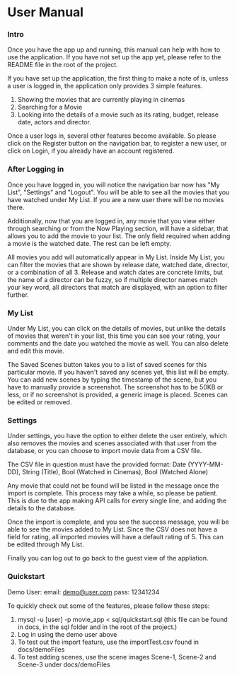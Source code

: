 # User Manual

### Intro

Once you have the app up and running, this manual can help with how to use the application. If you have not set up the app yet, please refer to the README file in the root of the project.

If you have set up the application, the first thing to make a note of is, unless a user is logged in, the application only provides 3 simple features.
1. Showing the movies that are currently playing in cinemas
2. Searching for a Movie
3. Looking into the details of a movie such as its rating, budget, release date, actors and director.

Once a user logs in, several other features become available. So please click on the Register button on the navigation bar, to register a new user, or click on Login, if you already have an account registered.

### After Logging in

Once you have logged in, you will notice the navigation bar now has "My List", "Settings" and "Logout". You will be able to see all the movies that you have watched under My List. If you are a new user there will be no movies there.

Additionally, now that you are logged in, any movie that you view either through searching or from the Now Playing section, will have a sidebar, that allows you to add the movie to your list. The only field required when adding a movie is the watched date. The rest can be left empty.

All movies you add will automatically appear in My List. Inside My List, you can filter the movies that are shown by release date, watched date, director, or a combination of all 3. Release and watch dates are concrete limits, but the name of a director can be fuzzy, so if multiple director names match your key word, all directors that match are displayed, with an option to filter further.

### My List

Under My List, you can click on the details of movies, but unlike the details of movies that weren't in your list, this time you can see your rating, your comments and the date you watched the movie as well. You can also delete and edit this movie.

The Saved Scenes button takes you to a list of saved scenes for this particular movie. If you haven't saved any scenes yet, this list will be empty. You can add new scenes by typing the timestamp of the scene, but you have to manually provide a screenshot. The screenshot has to be 50KB or less, or if no screenshot is provided, a generic image is placed. Scenes can be edited or removed.

### Settings

Under settings, you have the option to either delete the user entirely, which also removes the movies and scenes associated with that user from the database, or you can choose to import movie data from a CSV file.

The CSV file in question must have the provided format:
Date (YYYY-MM-DD), String (Title), Bool (Watched in Cinemas), Bool (Watched Alone)

Any movie that could not be found will be listed in the message once the import is complete. This process may take a while, so please be patient. This is due to the app making API calls for every single line, and adding the details to the database.

Once the import is complete, and you see the success message, you will be able to see the movies added to My List. Since the CSV does not have a field for rating, all imported movies will have a default rating of 5. This can be edited through My List.

Finally you can log out to go back to the guest view of the appliation.

### Quickstart

Demo User:
email: demo@user.com
pass: 12341234

To quickly check out some of the features, please follow these steps:
1. mysql -u [user] -p movie_app < sql/quickstart.sql (this file can be found in docs, in the sql folder and in the root of the project.)
2. Log in using the demo user above
3. To test out the import feature, use the importTest.csv found in docs/demoFiles
4. To test adding  scenes, use the scene images Scene-1, Scene-2 and Scene-3 under docs/demoFiles